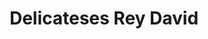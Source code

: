 ---
title: "Delicateses Rey David"
url: /caracas/delicateses-rey-david-4a-transversal-de-los-palos-grandes/
shop: charcutería
---